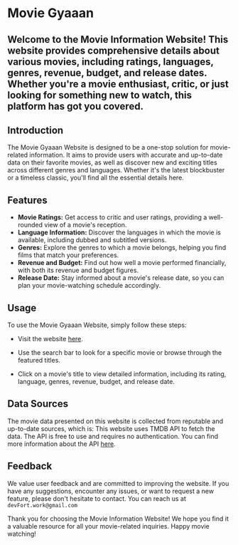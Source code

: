 # Movie Gyaaan

## Welcome to the Movie Information Website! This website provides comprehensive details about various movies, including ratings, languages, genres, revenue, budget, and release dates. Whether you're a movie enthusiast, critic, or just looking for something new to watch, this platform has got you covered.


## Introduction

The Movie Gyaaan Website is designed to be a one-stop solution for movie-related information. It aims to provide users with accurate and up-to-date data on their favorite movies, as well as discover new and exciting titles across different genres and languages. Whether it's the latest blockbuster or a timeless classic, you'll find all the essential details here.

## Features

- **Movie Ratings:** Get access to critic and user ratings, providing a well-rounded view of a movie's reception.
- **Language Information:** Discover the languages in which the movie is available, including dubbed and subtitled versions.
- **Genres:** Explore the genres to which a movie belongs, helping you find films that match your preferences.
- **Revenue and Budget:** Find out how well a movie performed financially, with both its revenue and budget figures.
- **Release Date:** Stay informed about a movie's release date, so you can plan your movie-watching schedule accordingly.

## Usage
To use the Movie Gyaaan Website, simply follow these steps:

- Visit the website [here](https://moviegyaaan.netlify.app/).

- Use the search bar to look for a specific movie or browse through the featured titles.
  
- Click on a movie's title to view detailed information, including its rating, language, genres, revenue, budget, and release date.

## Data Sources
The movie data presented on this website is collected from reputable and up-to-date sources, which is:
This website uses TMDB API to fetch the data. The API is free to use and requires no authentication. You can find more information about the API [here](https://developers.themoviedb.org/3/getting-started/introduction).

## Feedback
We value user feedback and are committed to improving the website. If you have any suggestions, encounter any issues, or want to request a new feature, please don't hesitate to contact. You can reach us at `devFort.work@gmail.com`

Thank you for choosing the Movie Information Website! We hope you find it a valuable resource for all your movie-related inquiries. Happy movie watching!
